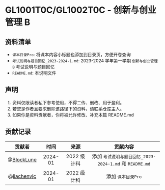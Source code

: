 # GL1001T0C/GL1002T0C - 创新与创业管理 B

## 资料清单

- `课本目录Pro`: 将课本内容小标题也添加到目录页，方便开卷查询
- `考试说明与题目回忆_2023-2024-1.md`: 2023-2024 学年第一学期 `创新与创业管理 B` 考试说明与题目回忆
- `README.md`: 本说明文件

## 声明

1. 资料仅限读者私下参考使用，不得二传、删改、用于盈利。
2. 若您是作者且要求删除该路径下的资料，请联系仓库主人。
3. 如果你是资料贡献者，你将被允许修改、补充本篇 README.md

## 贡献记录

|                    贡献者                    |  时间   |    来源     |                        贡献内容                         |
| :------------------------------------------: | :-----: | :---------: | :-----------------------------------------------------: |
|  @[BlockLune](https://github.com/BlockLune)  | 2024-01 | 2022 级计科 | 添加 `考试说明与题目回忆_2023-2024-1.md` 和 `README.md` |
| @[jiachenyjc](https://github.com/jiachenyjc) | 2024-01 | 2022 级计科 |                   添加 `课本目录Pro`                    |
